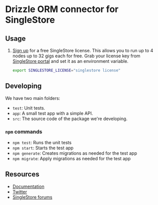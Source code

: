 # Drizzle ORM connector for SingleStore

## Usage

1. [Sign up](https://www.singlestore.com/try-free/) for a free SingleStore license. This allows you
   to run up to 4 nodes up to 32 gigs each for free. Grab your license key from
   [SingleStore portal](https://portal.singlestore.com/?utm_medium=osm&utm_source=github) and set it as an environment
   variable.

   ```bash
   export SINGLESTORE_LICENSE="singlestore license"
   ```

## Developing

We have two main folders:

- `test`: Unit tests.
- `app`: A small test app with a simple API.
- `src`: The source code of the package we're developing.

### `npm` commands

- `npm test`: Runs the unit tests
- `npm start`: Starts the test app
- `npm generate`: Creates migrations as needed for the test app
- `npm migrate`: Apply migrations as needed for the test app

## Resources

- [Documentation](https://docs.singlestore.com)
- [Twitter](https://twitter.com/SingleStoreDevs)
- [SingleStore forums](https://www.singlestore.com/forum)
